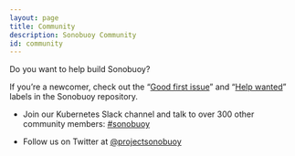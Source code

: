 ```yaml
---
layout: page
title: Community
description: Sonobuoy Community
id: community
---
```

Do you want to help build Sonobuoy?

If you’re a newcomer, check out the “[Good first issue](https://github.com/vmware-tanzu/sonobuoy/issues?q=is%3Aopen+is%3Aissue+label%3A%22Good+first+issue%22)” and “[Help wanted](https://github.com/vmware-tanzu/sonobuoy/issues?utf8=%E2%9C%93&q=is%3Aopen+is%3Aissue+label%3A%22Help+wanted%22+)” labels in the Sonobuoy repository.

* Join our Kubernetes Slack channel and talk to over 300 other community members: [#sonobuoy​](https://kubernetes.slack.com/messages/sonobuoy)

* Follow us on Twitter at [@projectsonobuoy](https://twitter.com/projectsonobuoy)
